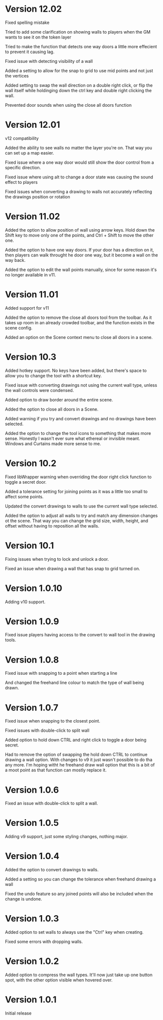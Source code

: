 # Version 12.02

Fixed spelling mistake

Tried to add some clarification on showing walls to players when the GM wants to see it on the token layer

Tried to make the function that detects one way doors a little more effecient to prevent it causing lag.

Fixed issue with detecting visibility of a wall

Added a setting to allow for the snap to grid to use mid points and not just the vertices

Added setting to swap the wall direction on a double right click, or flip the wall itself while holdinging down the ctrl key and double right clicking the wall.

Prevented door sounds when using the close all doors function

# Version 12.01

v12 compatibility

Added the ability to see walls no matter the layer you're on.  That way you can set up a map easier.

Fixed issue where a one way door would still show the door control from a specific direction.

Fixed issue where using alt to change a door state was causing the sound effect to players

Fixed issues when converting a drawing to walls not accurately reflecting the drawings position or rotation

# Version 11.02

Added the option to allow position of wall using arrow keys.  Hold down the Shift key to move only one of the points, and Ctrl + Shift to move the other one.

Added the option to have one way doors.  If your door has a direction on it, then players can walk throught he door one way, but it become a wall on the way back.

Added the option to edit the wall points manually, since for some reason it's no longer available in v11.

# Version 11.01

Added support for v11

Added the option to remove the close all doors tool from the toolbar.  As it takes up room in an already crowded toolbar, and the function exists in the scene config.

Added an option on the Scene context menu to close all doors in a scene.

# Version 10.3

Added hotkey support.  No keys have been added, but there's space to allow you to change the tool with a shortcut key.

Fixed issue with converting drawings not using the current wall type, unless the wall controls were condensed.

Added option to draw border around the entire scene.

Added the option to close all doors in a Scene.

Added warning if you try and convert drawings and no drawings have been selected.

Added the option to change the tool icons to something that makes more sense.  Honestly I wasn't ever sure what ethereal or invisible meant.  Windows and Curtains made more sense to me.

# Version 10.2

Fixed libWrapper warning when overriding the door right click function to toggle a secret door.

Added a tolerance setting for joining points as it was a little too small to affect some points.

Updated the convert drawings to walls to use the current wall type selected.

Added the option to adjust all walls to try and match any dimension changes ot the scene.  That way you can change the grid size, width, height, and offset without having to reposition all the walls.

# Version 10.1

Fixing issues when trying to lock and unlock a door.

Fixed an issue when drawing a wall that has snap to grid turned on.

# Version 1.0.10

Adding v10 support.

# Version 1.0.9

Fixed issue players having access to the convert to wall tool in the drawing tools.

# Version 1.0.8

Fixed issue with snapping to a point when starting a line

And changed the freehand line colour to match the type of wall being drawn.

# Version 1.0.7

Fixed issue when snapping to the closest point.

Fixed issues with double-click to split wall

Added option to hold down CTRL and right click to toggle a door being secret.

Had to remove the option of swapping the hold down CTRL to continue drawing a wall option.  With changes to v9 it just wasn't possible to do tha any more.  I'm hoping witht he freehand draw wall option that this is a bit of a moot point as that function can mostly replace it.

# Version 1.0.6

Fixed an issue with double-click to split a wall.

# Version 1.0.5

Adding v9 support, just some styling changes, nothing major.

# Version 1.0.4

Added the option to convert drawings to walls.

Added a setting so you can change the tolerance when freehand drawing a wall

Fixed the undo feature so any joined points will also be included when the change is undone.

# Version 1.0.3

Added option to set walls to always use the "Ctrl" key when creating.

Fixed some errors with dropping walls.

# Version 1.0.2

Added option to compress the wall types.  It'll now just take up one button spot, with the other option visible when hovered over.

# Version 1.0.1
Initial release
